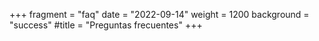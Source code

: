 +++
fragment = "faq"
date = "2022-09-14"
weight = 1200
background = "success"
#title = "Preguntas frecuentes"
+++

